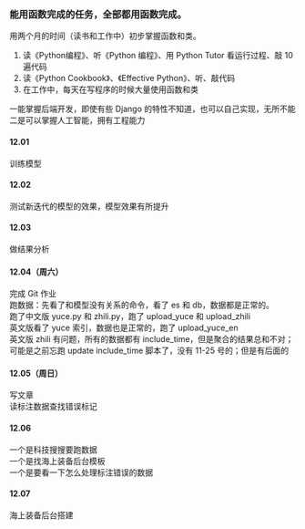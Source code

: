 
### 能用函数完成的任务，全部都用函数完成。  

用两个月的时间（读书和工作中）初步掌握函数和类。  

1. 读《Python编程》、听《Python 编程》、用 Python Tutor 看运行过程、敲 10 遍代码
2. 读《Python Cookbook》、《Effective Python》、听、敲代码  
3. 在工作中，每天在写程序的时候大量使用函数和类  

一能掌握后端开发，即使有些 Django 的特性不知道，也可以自己实现，无所不能  
二是可以掌握人工智能，拥有工程能力  


#### 12.01  

训练模型  


#### 12.02  

测试新迭代的模型的效果，模型效果有所提升  


#### 12.03 

做结果分析  


#### 12.04（周六）  

完成 Git 作业  
跑数据：先看了和模型没有关系的命令，看了 es 和 db，数据都是正常的。  
跑了中文版 yuce.py 和 zhili.py，跑了 upload_yuce 和 upload_zhili  
英文版看了 yuce 索引，数据也是正常的，跑了 upload_yuce_en  
英文版 zhili 有问题，所有的数据都有 include_time，但是聚合的结果总和不对；可能是之前忘跑 update include_time 脚本了，没有 11-25 号的；但是有后面的  


#### 12.05（周日）  

写文章  
读标注数据查找错误标记  


#### 12.06  

一个是科技搜搜要跑数据  
一个是找海上装备后台模板  
一个是要看一下怎么处理标注错误的数据  


#### 12.07  

海上装备后台搭建    



